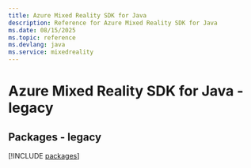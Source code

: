 ```yaml
---
title: Azure Mixed Reality SDK for Java
description: Reference for Azure Mixed Reality SDK for Java
ms.date: 08/15/2025
ms.topic: reference
ms.devlang: java
ms.service: mixedreality
---
```

# Azure Mixed Reality SDK for Java - legacy
## Packages - legacy
[!INCLUDE [packages](mixed-reality-index.md)]